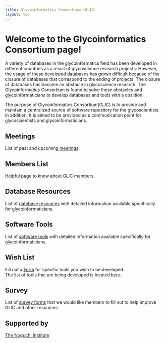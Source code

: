 ```yaml
---
title: Glycoinformatics Consortium (GLIC)
layout: top
---
```


# Welcome to the Glycoinformatics Consortium page!

A variety of databases in the glycoinformatics field has been developed in different countries as a result of glycoscience research projects. However, the usage of these developed databases has grown difficult because of the closure of databases that correspond to the ending of projects. The closure of databases has become an obstacle in glycoscience research. The Glycoinformatics Consortium is found to solve these obstacles and glycoinformaticians to develop databases and tools with a coalition. 

The purpose of Glycoinformatics Consortium(GLIC) is to provide and maintain a centralized source of software repository for the glycoscientists. In addition, it is aimed to be provided as a communication point for glycoscientists and glycoinformaticians.

## Meetings  

List of past and upcoming [meetings](meetings).

## Members List  

Helpful page to know about GLIC [members](member).

## Database Resources

List of [database resources](database) with detailed information available specifically for glycoinformaticians.

## Software Tools

List of [software tools](software) with detailed information available specifically for glycoinformaticians.

## Wish List

Fill out a [Form](wishList) for specific tools you wish to be developed.  
The list of tools that are being developed is located [here](wishList/toolsList).

## Survey

List of [survey forms](survey) that we would like members to fill out to help improve GLIC and other resources.

## Supported by

[The Noguchi Institute](http://www.noguchi.or.jp/index.php?lang=en)

